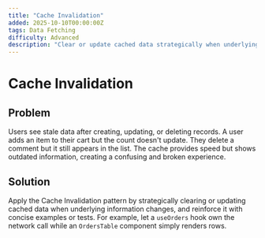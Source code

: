 ```yaml
---
title: "Cache Invalidation"
added: 2025-10-10T00:00:00Z
tags: Data Fetching
difficulty: Advanced
description: "Clear or update cached data strategically when underlying information changes."
---
```

# Cache Invalidation

## Problem

Users see stale data after creating, updating, or deleting records. A user adds an item to their cart but the count doesn't update. They delete a comment but it still appears in the list. The cache provides speed but shows outdated information, creating a confusing and broken experience.

## Solution

Apply the Cache Invalidation pattern by strategically clearing or updating cached data when underlying information changes, and reinforce it with concise examples or tests. For example, let a `useOrders` hook own the network call while an `OrdersTable` component simply renders rows.
